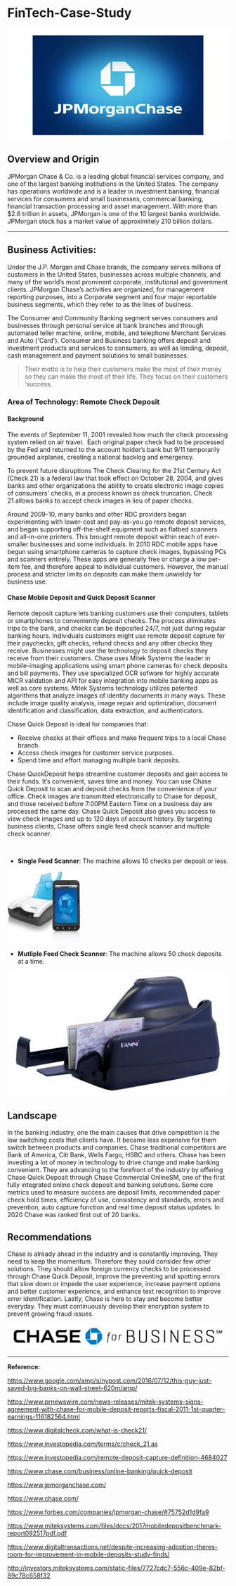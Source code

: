 # FinTech-Case-Study

![markdown-image](Chase1.jpg)


## Overview and Origin

JPMorgan Chase & Co. is a leading global financial services company, and one of the largest banking institutions in the United States. The company has operations worldwide and is a leader in investment banking, financial services for consumers and small businesses, commercial banking, financial transaction processing and asset management. With more than $2.6 trillion in assets, JPMorgan is one of the 10 largest banks worldwide. JPMorgan stock has a market value of approximitely 210 billion dollars. 

---

## Business Activities:

Under the J.P. Morgan and Chase brands, the company serves millions of customers in the United States, businesses across multiple channels, and many of the world’s most prominent corporate, institutional and government clients. JPMorgan Chase’s activities are organized, for management reporting purposes, into a Corporate segment and four major reportable business segments, which they refer to as the lines of business. 

The Consumer and Community Banking segment serves consumers and businesses through personal service at bank branches and through automated teller machine, online, mobile, and telephone Merchant Services and Auto ('Card'). Consumer and Business banking offers deposit and investment products and services to consumers, as well as lending, deposit, cash management and payment solutions to small businesses. 



>Their motto is to help their customers make the most of their money so they can make the most of their life. They focus on their customers ‘success. 

### Area of Technology:  Remote Check Deposit

#### Background

The events of September 11, 2001 revealed how much the check processing system relied on air travel.  Each original paper check had to be processed by the Fed and returned to the account holder’s bank but 9/11 temporarily grounded airplanes, creating a national backlog and emergency. 

To prevent future disruptions The Check Clearing for the 21st Century Act (Check 21) is a federal law that took effect on October 28, 2004, and gives banks and other organizations the ability to create electronic image copies of consumers' checks, in a process known as check truncation. Check 21 allows banks to accept check images in lieu of paper checks.

Around 2009-10, many banks and other RDC providers began experimenting with lower-cost and pay-as-you go remote deposit services, and began supporting off-the-shelf equipment such as flatbed scanners and all-in-one printers. This brought remote deposit within reach of ever-smaller businesses and some individuals. In 2010 RDC mobile apps have begun using smartphone cameras to capture check images, bypassing PCs and scanners entirely. These apps are generally free or charge a low per-item fee, and therefore appeal to individual customers. However, the manual process and stricter limits on deposits can make them unwieldy for business use.


#### Chase Mobile Deposit and Quick Deposit Scanner

Remote deposit capture lets banking customers use their computers, tablets or smartphones to conveniently deposit checks. The process eliminates trips to the bank, and checks can be deposited 24/7, not just during regular banking hours. Individuals customers might use remote deposit capture for their paychecks, gift checks, refund checks and any other checks they receive. Businesses might use the technology to deposit checks they receive from their customers. Chase uses Mitek Systems the leader in mobile-imaging applications using smart phone cameras for check deposits and bill payments. They use specialized OCR sofware for highly accurate MICR validation and API for easy integration into mobile banking apps as well as core systems. Mitek Systems technology utilizes patented algorithms that analyze images of identity documents in many ways. These include image quality analysis, image repair and optimization, document identification and classification, data extraction, and authenticators.


 Chase Quick Deposit is ideal for companies that: 
 * Receive checks at their offices and make frequent trips to a local Chase branch.
 * Access check images for customer service purposes.
 * Spend time and effort managing multiple bank deposits.
 
 Chase QuickDeposit helps streamline customer deposits and gain access to their funds. It’s convenient, saves time and money. You can use Chase Quick Deposit to scan and deposit checks from the convenience of your office. Check images are transmitted electronically to Chase for deposit, and those received before 7:00PM Eastern Time on a business day are processed the same day. Chase Quick Deposit also gives you access to view check images and up to 120 days of account history. By targeting business clients, Chase offers single feed check scanner and multiple check scanner.

 
*  **Single Feed Scanner**: The machine allows 10 checks per deposit or less.

![markdown-image](ChaseSingleFeedScanner.png)

* **Mutliple Feed Check Scanner**: The machine allows 50 check deposits at a time.

![markdown-image](ChaseMultipleFeedScanner.png)




## Landscape

In the banking industry, one the main causes that drive competition is the low switching costs that clients have. It became less expensive for them switch between products and companies. Chase traditional competitors are Bank of America, Citi Bank, Wells Fargo, HSBC and others. Chase has been investing a lot of money in technology to drive change and make banking convenient. They are advancing to the forefront of the industry by offering Chase Quick Deposit through Chase Commercial OnlineSM, one of the first fully integrated online check deposit and banking solutions. Some core metrics used to measure success are deposit limits, recommended paper check hold times, efficiency of use, consistency and standards, errors and prevention, auto capture function and real time deposit status updates. In 2020 Chase was ranked first out of 20 banks. 



## Recommendations

Chase is already ahead in the industry and is constantly improving. They need to keep the momentum. Therefore they sould consider few other solutions. They should allow foreign currency checks to be processed through Chase Quick Deposit, improve the preventing and spotting errors that slow down or impede the user experience, increase payment options and better customer experience, and enhance text recognition to improve error identification. Lastly, Chase is here to stay and become better everyday. They must continuously develop their encryption system to prevent growing fraud issues. 




![markdown-image](ChaseForBusiness.png)

---
**Reference:**

https://www.google.com/amp/s/nypost.com/2016/07/12/this-guy-just-saved-big-banks-on-wall-street-620m/amp/

https://www.prnewswire.com/news-releases/mitek-systems-signs-agreement-with-chase-for-mobile-deposit-reports-fiscal-2011-1st-quarter-earnings-116182564.html

https://www.digitalcheck.com/what-is-check21/

https://www.investopedia.com/terms/c/check_21.as

https://www.investopedia.com/remote-deposit-capture-definition-4684027

https://www.chase.com/business/online-banking/quick-deposit

https://www.jpmorganchase.com/

https://www.chase.com/

https://www.forbes.com/companies/jpmorgan-chase/#75752d1d9fa9

https://www.miteksystems.com/files/docs/2017mobiledepositbenchmark-report092517pdf.pdf

https://www.digitaltransactions.net/despite-increasing-adoption-theres-room-for-improvement-in-mobile-deposits-study-finds/

http://investors.miteksystems.com/static-files/7727cdc7-556c-409e-82bf-89c78c658f32







